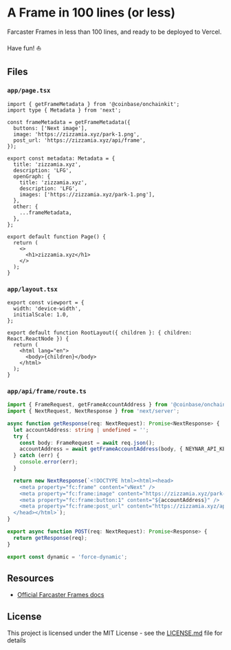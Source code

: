 # A Frame in 100 lines (or less)

Farcaster Frames in less than 100 lines, and ready to be deployed to Vercel.

Have fun! ⛵️

## Files

### `app/page.tsx`

```tsx
import { getFrameMetadata } from '@coinbase/onchainkit';
import type { Metadata } from 'next';

const frameMetadata = getFrameMetadata({
  buttons: ['Next image'],
  image: 'https://zizzamia.xyz/park-1.png',
  post_url: 'https://zizzamia.xyz/api/frame',
});

export const metadata: Metadata = {
  title: 'zizzamia.xyz',
  description: 'LFG',
  openGraph: {
    title: 'zizzamia.xyz',
    description: 'LFG',
    images: ['https://zizzamia.xyz/park-1.png'],
  },
  other: {
    ...frameMetadata,
  },
};

export default function Page() {
  return (
    <>
      <h1>zizzamia.xyz</h1>
    </>
  );
}
```

### `app/layout.tsx`

```tsx
export const viewport = {
  width: 'device-width',
  initialScale: 1.0,
};

export default function RootLayout({ children }: { children: React.ReactNode }) {
  return (
    <html lang="en">
      <body>{children}</body>
    </html>
  );
}
```

### `app/api/frame/route.ts`

```ts
import { FrameRequest, getFrameAccountAddress } from '@coinbase/onchainkit';
import { NextRequest, NextResponse } from 'next/server';

async function getResponse(req: NextRequest): Promise<NextResponse> {
  let accountAddress: string | undefined = '';
  try {
    const body: FrameRequest = await req.json();
    accountAddress = await getFrameAccountAddress(body, { NEYNAR_API_KEY: 'NEYNAR_API_DOCS' });
  } catch (err) {
    console.error(err);
  }

  return new NextResponse(`<!DOCTYPE html><html><head>
    <meta property="fc:frame" content="vNext" />
    <meta property="fc:frame:image" content="https://zizzamia.xyz/park-2.png" />
    <meta property="fc:frame:button:1" content="${accountAddress}" />
    <meta property="fc:frame:post_url" content="https://zizzamia.xyz/api/frame" />
  </head></html>`);
}

export async function POST(req: NextRequest): Promise<Response> {
  return getResponse(req);
}

export const dynamic = 'force-dynamic';
```

## Resources

- [Official Farcaster Frames docs](https://warpcast.notion.site/Farcaster-Frames-4bd47fe97dc74a42a48d3a234636d8c5)

## License

This project is licensed under the MIT License - see the [LICENSE.md](LICENSE.md) file for details
